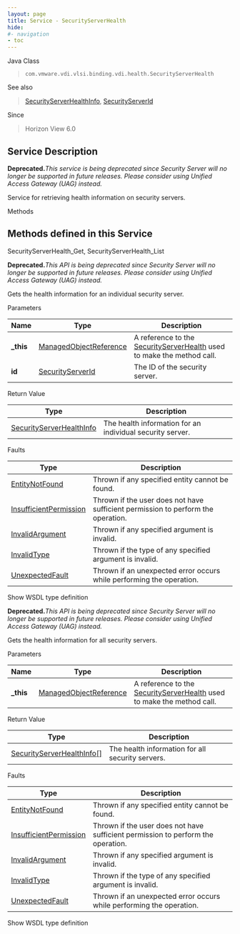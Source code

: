 ```yaml
---
layout: page
title: Service - SecurityServerHealth
hide:
#- navigation
- toc
---
```








Java Class
> `com.vmware.vdi.vlsi.binding.vdi.health.SecurityServerHealth`

See also
> [SecurityServerHealthInfo](vdi.health.SecurityServerHealth.SecurityServerHealthInfo.md), [SecurityServerId](vdi.entity.SecurityServerId.md)

Since
> Horizon View 6.0





## Service Description

**Deprecated.**_This service is being deprecated since Security Server will no longer be supported in future releases. Please consider using Unified Access Gateway (UAG) instead._

Service for retrieving health information on security servers.

Methods

Methods defined in this Service
---
SecurityServerHealth_Get, SecurityServerHealth_List




**Deprecated.**_This API is being deprecated since Security Server will no longer be supported in future releases. Please consider using Unified Access Gateway (UAG) instead._

Gets the health information for an individual security server.

Parameters

Name| Type| Description
---|---|---
**_this**| [ManagedObjectReference](vmodl.ManagedObjectReference.md)|  A reference to the [SecurityServerHealth](vdi.health.SecurityServerHealth.md) used to make the method call.
**id**| [SecurityServerId](vdi.entity.SecurityServerId.md)|  The ID of the security server.




Return Value

Type |  Description
---|---
[SecurityServerHealthInfo](vdi.health.SecurityServerHealth.SecurityServerHealthInfo.md)| The health information for an individual security server.



Faults

Type |  Description
---|---
[EntityNotFound](vdi.fault.EntityNotFound.md)| Thrown if any specified entity cannot be found.
[InsufficientPermission](vdi.fault.InsufficientPermission.md)| Thrown if the user does not have sufficient permission to perform the operation.
[InvalidArgument](vdi.fault.InvalidArgument.md)| Thrown if any specified argument is invalid.
[InvalidType](vdi.fault.InvalidType.md)| Thrown if the type of any specified argument is invalid.
[UnexpectedFault](vdi.fault.UnexpectedFault.md)| Thrown if an unexpected error occurs while performing the operation.

Show WSDL type definition







**Deprecated.**_This API is being deprecated since Security Server will no longer be supported in future releases. Please consider using Unified Access Gateway (UAG) instead._

Gets the health information for all security servers.

Parameters

Name| Type| Description
---|---|---
**_this**| [ManagedObjectReference](vmodl.ManagedObjectReference.md)|  A reference to the [SecurityServerHealth](vdi.health.SecurityServerHealth.md) used to make the method call.



Return Value

Type |  Description
---|---
[SecurityServerHealthInfo[]](vdi.health.SecurityServerHealth.SecurityServerHealthInfo.md)| The health information for all security servers.



Faults

Type |  Description
---|---
[EntityNotFound](vdi.fault.EntityNotFound.md)| Thrown if any specified entity cannot be found.
[InsufficientPermission](vdi.fault.InsufficientPermission.md)| Thrown if the user does not have sufficient permission to perform the operation.
[InvalidArgument](vdi.fault.InvalidArgument.md)| Thrown if any specified argument is invalid.
[InvalidType](vdi.fault.InvalidType.md)| Thrown if the type of any specified argument is invalid.
[UnexpectedFault](vdi.fault.UnexpectedFault.md)| Thrown if an unexpected error occurs while performing the operation.

Show WSDL type definition












 
